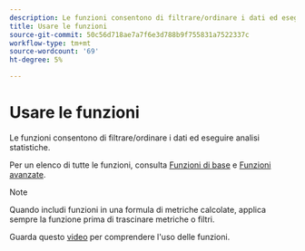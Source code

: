 ```yaml
---
description: Le funzioni consentono di filtrare/ordinare i dati ed eseguire analisi statistiche.
title: Usare le funzioni
source-git-commit: 50c56d718ae7a7f6e3d788b9f755831a7522337c
workflow-type: tm+mt
source-wordcount: '69'
ht-degree: 5%

---
```


# Usare le funzioni

Le funzioni consentono di filtrare/ordinare i dati ed eseguire analisi statistiche.

Per un elenco di tutte le funzioni, consulta [Funzioni di base](/help/components/calc-metrics/cm-functions.md) e [Funzioni avanzate](/help/components/calc-metrics/cm-adv-functions.md).

>[!NOTE]
>
>Quando includi funzioni in una formula di metriche calcolate, applica sempre la funzione prima di trascinare metriche o filtri.

Guarda questo [video](https://youtu.be/SSyWvomnewI) per comprendere l&#39;uso delle funzioni.
